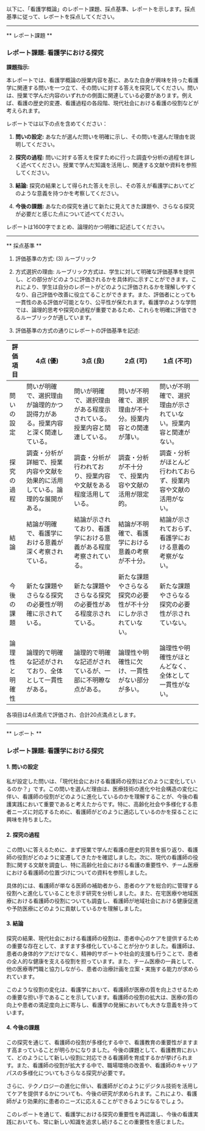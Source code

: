 以下に、「看護学概論」のレポート課題、採点基準、レポートを示します。採点基準に従って、レポートを採点してください。

---------------------------------------
** レポート課題 **

### レポート課題: 看護学における探究

**課題指示:**

本レポートでは、看護学概論の授業内容を基に、あなた自身が興味を持った看護学に関連する問いを一つ立て、その問いに対する答えを探究してください。問いは、授業で学んだ内容のいずれかの側面に関連している必要があります。例えば、看護の歴史的変遷、看護過程の各段階、現代社会における看護の役割などが考えられます。

レポートでは以下の点を含めてください：

1. **問いの設定:** あなたが選んだ問いを明確に示し、その問いを選んだ理由を説明してください。
   
2. **探究の過程:** 問いに対する答えを探すために行った調査や分析の過程を詳しく述べてください。授業で学んだ知識を活用し、関連する文献や資料を参照してください。

3. **結論:** 探究の結果として得られた答えを示し、その答えが看護学においてどのような意義を持つかを考察してください。

4. **今後の課題:** あなたの探究を通じて新たに見えてきた課題や、さらなる探究が必要だと感じた点について述べてください。

レポートは1600字でまとめ、論理的かつ明確に記述してください。

---------------------------------------
** 採点基準 **

1. 評価基準の方式: (3) ルーブリック

2. 方式選択の理由:
ルーブリック方式は、学生に対して明確な評価基準を提供し、どの部分がどのように評価されるかを具体的に示すことができます。これにより、学生は自分のレポートがどのように評価されるかを理解しやすくなり、自己評価や改善に役立てることができます。また、評価者にとっても一貫性のある評価が可能となり、公平性が保たれます。看護学のような学問では、論理的思考や探究の過程が重要であるため、これらを明確に評価できるルーブリックが適しています。

3. 評価基準の方式の通りにレポートの評価基準を記述:

| 評価項目       | 4点 (優)                                                                 | 3点 (良)                                                               | 2点 (可)                                                               | 1点 (不可)                                                             |
|----------------|--------------------------------------------------------------------------|------------------------------------------------------------------------|------------------------------------------------------------------------|------------------------------------------------------------------------|
| 問いの設定     | 問いが明確で、選択理由が論理的かつ説得力がある。授業内容と深く関連している。 | 問いが明確で、選択理由がある程度示されている。授業内容と関連している。 | 問いが不明確で、選択理由が不十分。授業内容との関連が薄い。           | 問いが不明確で、選択理由が示されていない。授業内容と関連がない。     |
| 探究の過程     | 調査・分析が詳細で、授業内容や文献を効果的に活用している。論理的な展開がある。 | 調査・分析が行われており、授業内容や文献をある程度活用している。     | 調査・分析が不十分で、授業内容や文献の活用が限定的。                 | 調査・分析がほとんど行われておらず、授業内容や文献の活用がない。     |
| 結論           | 結論が明確で、看護学における意義が深く考察されている。                     | 結論が示されており、看護学における意義がある程度考察されている。       | 結論が不明確で、看護学における意義の考察が不十分。                   | 結論が示されておらず、看護学における意義の考察がない。               |
| 今後の課題     | 新たな課題やさらなる探究の必要性が明確に示されている。                     | 新たな課題やさらなる探究の必要性がある程度示されている。               | 新たな課題やさらなる探究の必要性が不十分にしか示されていない。       | 新たな課題やさらなる探究の必要性が示されていない。                   |
| 論理性と明確性 | 論理的で明確な記述がされており、全体として一貫性がある。                     | 論理的で明確な記述がされているが、一部に不明瞭な点がある。             | 論理性や明確性に欠け、一貫性がない部分が多い。                       | 論理性や明確性がほとんどなく、全体として一貫性がない。               |

各項目は4点満点で評価され、合計20点満点とします。

---------------------------------------
** レポート **
### レポート課題: 看護学における探究

#### 1. 問いの設定

私が設定した問いは、「現代社会における看護師の役割はどのように変化しているのか？」です。この問いを選んだ理由は、医療技術の進化や社会構造の変化に伴い、看護師の役割がどのように進化しているのかを理解することが、今後の看護実践において重要であると考えたからです。特に、高齢化社会や多様化する患者ニーズに対応するために、看護師がどのように適応しているのかを探ることに興味を持ちました。

#### 2. 探究の過程

この問いに答えるために、まず授業で学んだ看護の歴史的背景を振り返り、看護師の役割がどのように変遷してきたかを確認しました。次に、現代の看護師の役割に関する文献を調査し、特に高齢化社会における看護の重要性や、チーム医療における看護師の位置づけについての資料を参照しました。

具体的には、看護師が単なる医師の補助者から、患者のケアを総合的に管理する役割へと進化していることを示す研究を分析しました。また、在宅医療や地域医療における看護師の役割についても調査し、看護師が地域社会における健康促進や予防医療にどのように貢献しているかを理解しました。

#### 3. 結論

探究の結果、現代社会における看護師の役割は、患者中心のケアを提供するための重要な存在として、ますます多様化していることが分かりました。看護師は、患者の身体的ケアだけでなく、精神的サポートや社会的支援も行うことで、患者の全人的な健康を支える役割を担っています。また、チーム医療の一員として、他の医療専門職と協力しながら、患者の治療計画を立案・実施する能力が求められています。

このような役割の変化は、看護学において、看護師が医療の質を向上させるための重要な担い手であることを示しています。看護師の役割の拡大は、医療の質の向上や患者の満足度向上に寄与し、看護学の発展においても大きな意義を持っています。

#### 4. 今後の課題

この探究を通じて、看護師の役割が多様化する中で、看護教育の重要性がますます高まっていることが明らかになりました。今後の課題として、看護教育において、どのようにして新しい役割に対応できる看護師を育成するかが挙げられます。また、看護師の役割が拡大する中で、職場環境の改善や、看護師のキャリアパスの多様化についてもさらなる探究が必要です。

さらに、テクノロジーの進化に伴い、看護師がどのようにデジタル技術を活用してケアを提供するかについても、今後の研究が求められます。これにより、看護師がより効果的に患者のニーズに応えることができるようになるでしょう。

このレポートを通じて、看護学における探究の重要性を再認識し、今後の看護実践においても、常に新しい知識を追求し続けることの重要性を感じました。

